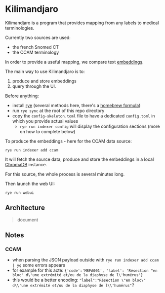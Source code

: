 # Kilimandjaro

Kilimandjaro is a program that provides mapping from any labels to medical terminologies.

<SCREENSHOT FROM THE WEB UI>

Currently two sources are used:
  - the french Snomed CT
  - the CCAM terminology

In order to provide a useful mapping, we compare text [embeddings](https://huggingface.co/blog/getting-started-with-embeddings).

The main way to use Kilimandjaro is to:
1. produce and store embeddings
2. query through the UI.

Before anything:
  - install [rye]() (several methods here, there's a [homebrew formula](https://formulae.brew.sh/formula/rye#default))
  - run `rye sync` at the root of this repo directory
  - copy the `config-skeleton.toml` file to have a dedicated `config.toml` in which you provide actual values
    - `rye run indexer config` will display the configuration sections (more on how to complete below)

To produce the embeddings - here for the CCAM data source:

```shell
rye run indexer add ccam
```

It will fetch the source data, produce and store the embeddings in a local [ChromaDB](https://www.trychroma.com) instance.

For this source, the whole process is several minutes long.

Then launch the web UI:

```shell
rye run webui
```

## Architecture

> document

## Notes

### CCAM

- when parsing the JSON payload outside with `rye run indexer add ccam | yq` some errors appears
 - for example for this acte: `{'code':'MBFA001', 'label': 'Résection "en bloc" d\'une extrémité et/ou de la diaphyse de l\'humérus'}`
 - this would be a better encoding: `"label":"Résection \"en bloc\" d\\'une extrémité et/ou de la diaphyse de l\\'humérus"`?
